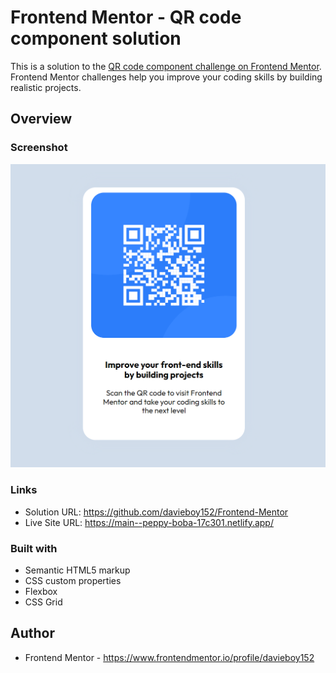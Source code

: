 # Frontend Mentor - QR code component solution

This is a solution to the [QR code component challenge on Frontend Mentor](https://www.frontendmentor.io/challenges/qr-code-component-iux_sIO_H). Frontend Mentor challenges help you improve your coding skills by building realistic projects. 

## Overview

### Screenshot

![](./media/card.png)


### Links

- Solution URL: https://github.com/davieboy152/Frontend-Mentor
- Live Site URL: https://main--peppy-boba-17c301.netlify.app/


### Built with

- Semantic HTML5 markup
- CSS custom properties
- Flexbox
- CSS Grid


## Author

- Frontend Mentor - https://www.frontendmentor.io/profile/davieboy152


